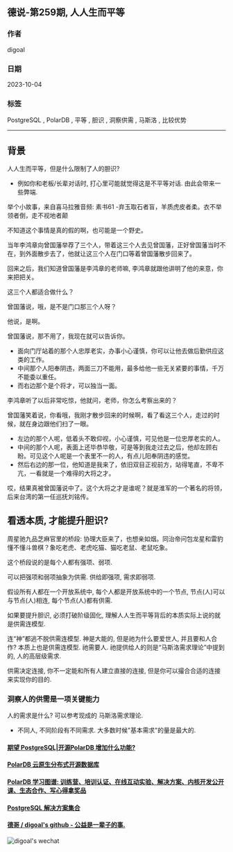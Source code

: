 ## 德说-第259期, 人人生而平等     
                                            
### 作者                                            
digoal                                            
                                            
### 日期                                            
2023-10-04                                           
                                            
### 标签                                            
PostgreSQL , PolarDB , 平等 , 胆识 , 洞察供需 , 马斯洛 , 比较优势      
                                            
----                                            
                                            
## 背景       
人人生而平等，但是什么限制了人的胆识?     
- 例如你和老板/长辈对话时, 打心里可能就觉得这是不平等对话. 由此会带来一些弊端.     
  
举个小故事，来自喜马拉雅音频: 素书61 -弃玉取石者盲，羊质虎皮者柔。衣不举领者倒，走不视地者颠    
  
不知道这个事情是真的假的啊，也可能是一个野史。  
  
当年李鸿章向曾国藩举荐了三个人，带着这三个人去见曾国藩，正好曾国藩当时不在，到外面散步去了，他就让这三个人在门口等着曾国藩散步回来了。  
  
回来之后，我们知道曾国藩是李鸿章的老师嘛, 李鸿章就跟他讲明了他的来意，你来把把关。  
  
这三个人都适合做什么？  
  
曾国藩说，哦，是不是门口那三个人呀？  
  
他说，是啊。  
  
曾国藩说，那不用了，我现在就可以告诉你。  
- 面向门厅站着的那个人忠厚老实，办事小心谨慎，你可以让他去做后勤供应这类的工作。  
- 中间那个人阳奉阴违，两面三刀不能用，最多给他一些无关紧要的事情，千万不能委以重任。  
- 而右边那个是个将才，可以独当一面。  
  
李鸿章听了以后非常吃惊，他就问，老师，你怎么考察出来的？  
  
曾国藩笑着说，你看哦，我刚才散步回来的时候啊，看了看这三个人，走过的时候，就在身边跟他们扫了一眼。  
- 左边的那个人呢，低着头不敢仰视，小心谨慎，可见他是一位忠厚老实的人。  
- 中间的那个人呢，表面上还毕恭毕敬，可是等到我走过去之后，他却左顾右盼。可见这个人呢是一个表里不一的人，有点儿阳奉阴违的感觉。  
- 然后右边的那一位，他知道是我来了，依旧双目正视前方，站得笔直，不卑不亢，一看就是一个难得的大将之才。  
  
哎，结果真被曾国藩说中了。这个大将之才是谁呢？就是淮军的一个著名的将领，后来台湾的第一任巡抚刘铭传。  
  
  
## 看透本质, 才能提升胆识?  
周星驰九品芝麻官里的桥段: 协理大臣来了，也想亲如烟。同治帝问包龙星和雷豹懂不懂斗兽棋？象吃老虎、老虎吃猫、猫吃老鼠、老鼠吃象。    
  
这个桥段说的是每个人都有强项、弱项.   
  
可以把强项和弱项抽象为供需.  供给即强项, 需求即弱项.    
  
假设所有人都在一个开放系统中, 每个人都是开放系统中的一个节点, 节点(人)可以与节点(人)相连, 每个节点(人)都有供需.    
  
如果要提升胆识, 必须打破阶级固化, 理解人人生而平等背后的本质实际上说的就是供需连模型.   
  
连“神”都逃不脱供需连模型.  神是大能的, 但是祂为什么要爱世人, 并且要和人合作? 本质上也是供需连模型. 祂需要人. 祂提供给人的则是“马斯洛需求理论”中提到的, 人的高层级需求.     
  
供需决定连接, 你不一定能和所有人建立直接的连接, 但是你可以撮合合适的连接来实现你的目的.    
  
### 洞察人的供需是一项关键能力
  
人的需求是什么? 可以参考现成的 马斯洛需求理论.    
- 不同人, 不同阶段有不同需求. 大多数时候"基本需求"的量是最大的.   
  
  
  
#### [期望 PostgreSQL|开源PolarDB 增加什么功能?](https://github.com/digoal/blog/issues/76 "269ac3d1c492e938c0191101c7238216")
  
  
#### [PolarDB 云原生分布式开源数据库](https://github.com/ApsaraDB "57258f76c37864c6e6d23383d05714ea")
  
  
#### [PolarDB 学习图谱: 训练营、培训认证、在线互动实验、解决方案、内核开发公开课、生态合作、写心得拿奖品](https://www.aliyun.com/database/openpolardb/activity "8642f60e04ed0c814bf9cb9677976bd4")
  
  
#### [PostgreSQL 解决方案集合](../201706/20170601_02.md "40cff096e9ed7122c512b35d8561d9c8")
  
  
#### [德哥 / digoal's github - 公益是一辈子的事.](https://github.com/digoal/blog/blob/master/README.md "22709685feb7cab07d30f30387f0a9ae")
  
  
![digoal's wechat](../pic/digoal_weixin.jpg "f7ad92eeba24523fd47a6e1a0e691b59")
  
